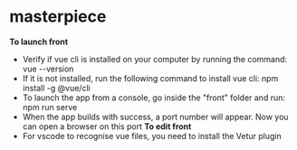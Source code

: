 # masterpiece
**To launch front**
- Verify if vue cli is installed on your computer by running the command: vue --version
- If it is not installed, run the following command to install vue cli: npm install -g @vue/cli
- To launch the app from a console, go inside the "front" folder and run: npm run serve
- When the app builds with success, a port number will appear. Now you can open a browser on this port 
**To edit front**
- For vscode to recognise vue files, you need to install the Vetur plugin
